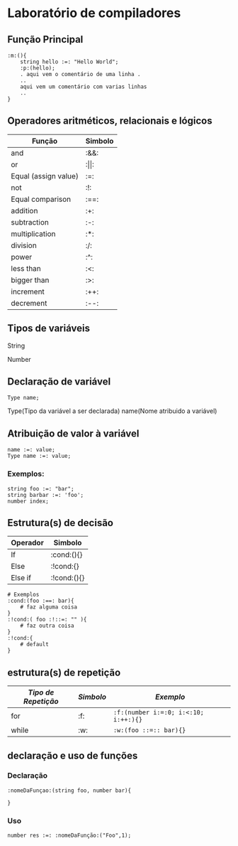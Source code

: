 # Laboratório de compiladores 

## Função Principal
```
:m:(){
    string hello :=: "Hello World";
    :p:(hello);
    . aqui vem o comentário de uma linha .
    ..
    aqui vem um comentário com varias linhas
    ..
}
```
## Operadores aritméticos, relacionais e lógicos
|Função|Simbolo|
|---|---|
and|:&&:
or|:\|\|:
Equal (assign value)|:=:
not|:!:
Equal comparison|:==:
addition|:+:
subtraction|:-:
multiplication|:*:
division|:/:
power|:^:
less than|:<:|
bigger than|:>:|
increment|:++:|
decrement|:--:|

## Tipos de variáveis

String  

Number  


## Declaração de variável 
```
Type name;
```
Type(Tipo da variável a ser declarada)
name(Nome atribuido a variável)

## Atribuição de valor à variável 
```
name :=: value;
Type name :=: value;
```
### Exemplos:
```
string foo :=: "bar";
string barbar :=: 'foo';
number index;
```
## Estrutura(s) de decisão 
|Operador|Simbolo|
|---|---|
|If|:cond:(){}|
|Else|:!cond:{}|
|Else if|:!cond:(){}|
```
# Exemplos
:cond:(foo :==: bar){
    # faz alguma coisa
}
:!cond:( foo :!::=: "" ){
    # faz outra coisa    
}
:!cond:{
    # default
}
```

## estrutura(s) de repetição
|*Tipo de Repetição*|*Simbolo*|*Exemplo*|
|---|---|---|
|for|:f:|```:f:(number i:=:0; i:<:10; i:++:){}```|
|while|:w:|```:w:(foo ::=:: bar){}```|


## declaração e uso de funções
### Declaração
```
:nomeDaFunçao:(string foo, number bar){

}
```

### Uso
```
number res :=: :nomeDaFunção:("Foo",1);
```
